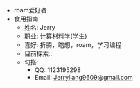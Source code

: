 - roam爱好者
- 食用指南
    - 姓名: Jerry
    - 职业: 计算材料学(学生)
    - 喜好: 折腾，瞎想，roam，学习编程
    - 目前探索:: 
    - 勾搭:
        - QQ: 1123195298
        - Email: Jerryliang9609@gmail.com
